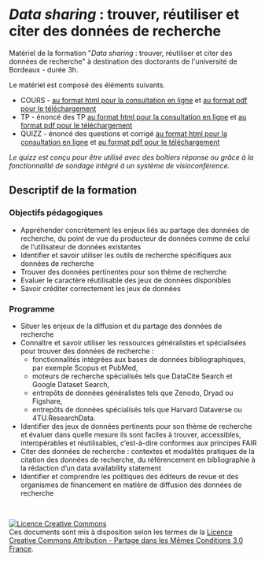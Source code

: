 # _Data sharing_ : trouver, réutiliser et citer des données de recherche

Matériel de la formation "_Data sharing_ : trouver, réutiliser et citer des données de recherche" à destination des doctorants de l'université de Bordeaux - durée 3h.

Le matériel est composé des éléments suivants.

* COURS - [au format html pour la consultation en ligne](https://github.com/fflamerie/ED_datasharing/blob/master/content/ED_datasharing_COURS.md) et [au format pdf pour le téléchargement](https://github.com/fflamerie/ED_datasharing/blob/master/content/ED_datasharing_COURS.pdf)
* TP - énoncé des TP [au format html pour la consultation en ligne](https://github.com/fflamerie/ED_datasharing/blob/master/content/ED_datasharing_TP.md) et [au format pdf pour le téléchargement](https://github.com/fflamerie/ED_datasharing/blob/master/content/ED_datasharing_TP.pdf)
* QUIZZ - énoncé des questions et corrigé [au format html pour la consultation en ligne](https://github.com/fflamerie/ED_datasharing/blob/master/content/ED_datasharing_QUIZZ.md) et [au format pdf pour le téléchargement](https://github.com/fflamerie/ED_datasharing/blob/master/content/ED_datasharing_QUIZZ.pdf)

_Le quizz est conçu pour être utilisé avec des boîtiers réponse ou grâce à la fonctionnalité de sondage intégré à un système de visioconférence._

## Descriptif de la formation

### Objectifs pédagogiques

* Appréhender concrètement les enjeux liés au partage des données de recherche, du point de vue du producteur de données comme de celui de l’utilisateur de données existantes
* Identifier et savoir utiliser les outils de recherche spécifiques aux données de recherche
* Trouver des données pertinentes pour son thème de recherche
* Evaluer le caractère réutilisable des jeux de données disponibles
* Savoir créditer correctement les jeux de données


### Programme

* Situer les enjeux de la diffusion et du partage des données de recherche
* Connaître et savoir utiliser les ressources généralistes et spécialisées pour trouver des données de recherche :
  * fonctionnalités intégrées aux bases de données bibliographiques, par exemple Scopus et PubMed,
  * moteurs de recherche spécialisés tels que DataCite Search et Google Dataset Search,
  * entrepôts de données généralistes tels que Zenodo, Dryad ou Figshare,
  * entrepôts de données spécialisés tels que Harvard Dataverse ou 4TU.ResearchData.
* Identifier des jeux de données pertinents pour son thème de recherche et évaluer dans quelle mesure ils sont faciles à trouver, accessibles, interopérables et réutilisables, c’est-à-dire conformes aux principes FAIR
* Citer des données de recherche : contextes et modalités pratiques de la citation des données de recherche, du référencement en bibliographie à la rédaction d’un data availability statement
* Identifier et comprendre les politiques des éditeurs de revue et des organismes de financement en matière de diffusion des données de recherche

</br>

<a rel="license" href="http://creativecommons.org/licenses/by-sa/3.0/fr/"><img alt="Licence Creative Commons" style="border-width:0" src="https://i.creativecommons.org/l/by-sa/3.0/fr/88x31.png" /></a><br />Ces documents sont mis à disposition selon les termes de la <a rel="license" href="http://creativecommons.org/licenses/by-sa/3.0/fr/">Licence Creative Commons Attribution -  Partage dans les Mêmes Conditions 3.0 France</a>.
